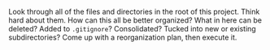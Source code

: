 Look through all of the files and directories in the root of this project. Think hard about them. How can this all be better organized? What in here can be deleted? Added to `.gitignore`? Consolidated? Tucked into new or existing subdirectories? Come up with a reorganization plan, then execute it.
